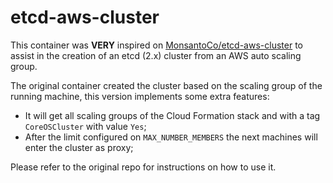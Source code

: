 # etcd-aws-cluster

This container was **VERY** inspired on [MonsantoCo/etcd-aws-cluster](https://github.com/MonsantoCo/etcd-aws-cluster) to assist in the creation of an etcd (2.x) cluster from an AWS auto scaling group.
 
The original container created the cluster based on the scaling group of the running machine, this version implements some extra features:

- It will get all scaling groups of the Cloud Formation stack and with a tag `CoreOSCluster` with value `Yes`;
- After the limit configured on `MAX_NUMBER_MEMBERS` the next machines will enter the cluster as proxy;
 
Please refer to the original repo for instructions on how to use it.
